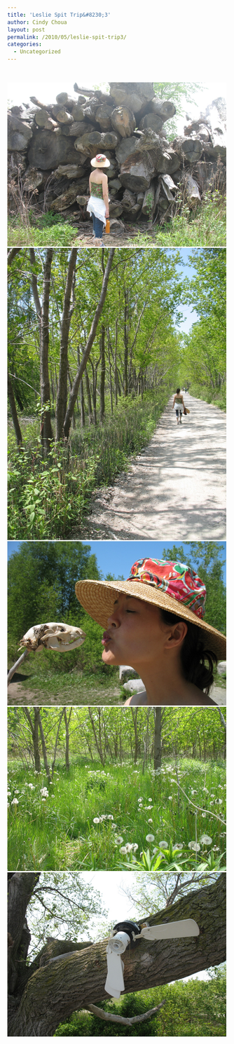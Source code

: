```yaml
---
title: 'Leslie Spit Trip&#8230;3'
author: Cindy Choua
layout: post
permalink: /2010/05/leslie-spit-trip3/
categories:
  - Uncategorized
---
```

&nbsp; 

<div class='p_embed p_image_embed'>
  <a href="/wp-content/uploads/2010/05/img_3595-scaled-1000.jpg"><img alt="Img_3595" height="375" src="/wp-content/uploads/2010/05/img_3595-scaled-1000.jpg?w=300" width="500" /></a><a href="/wp-content/uploads/2010/05/img_3601-scaled-1000.jpg"><img alt="Img_3601" height="667" src="/wp-content/uploads/2010/05/img_3601-scaled-1000.jpg?w=225" width="500" /></a><a href="/wp-content/uploads/2010/05/img_3608-scaled-1000.jpg"><img alt="Img_3608" height="375" src="/wp-content/uploads/2010/05/img_3608-scaled-1000.jpg?w=300" width="500" /></a><a href="/wp-content/uploads/2010/05/img_3622-scaled-1000.jpg"><img alt="Img_3622" height="375" src="/wp-content/uploads/2010/05/img_3622-scaled-1000.jpg?w=300" width="500" /></a><a href="/wp-content/uploads/2010/05/img_3620-scaled-1000.jpg"><img alt="Img_3620" height="375" src="/wp-content/uploads/2010/05/img_3620-scaled-1000.jpg?w=300" width="500" /></a>
</div>
